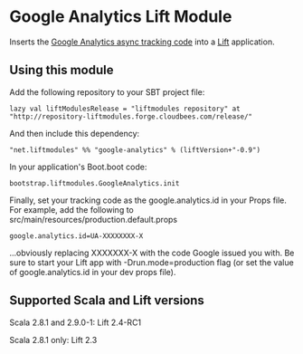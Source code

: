 # Google Analytics Lift Module

Inserts the [Google Analytics async tracking code](http://code.google.com/apis/analytics/docs/tracking/asyncTracking.html) into a [Lift](http://www.liftweb.net) application.


## Using this module

Add the following repository to your SBT project file:

	lazy val liftModulesRelease = "liftmodules repository" at "http://repository-liftmodules.forge.cloudbees.com/release/"

And then include this dependency:

	"net.liftmodules" %% "google-analytics" % (liftVersion+"-0.9")

In your application's Boot.boot code:

	bootstrap.liftmodules.GoogleAnalytics.init

Finally, set your tracking code as the google.analytics.id in your Props file.  For example, add the following to src/main/resources/production.default.props

	google.analytics.id=UA-XXXXXXXX-X

...obviously replacing XXXXXXX-X with the code Google issued you with.  Be sure to start your Lift app with -Drun.mode=production flag (or set the value of google.analytics.id in your dev props file).  

## Supported Scala and Lift versions

Scala 2.8.1 and 2.9.0-1: Lift 2.4-RC1

Scala 2.8.1 only: Lift 2.3
